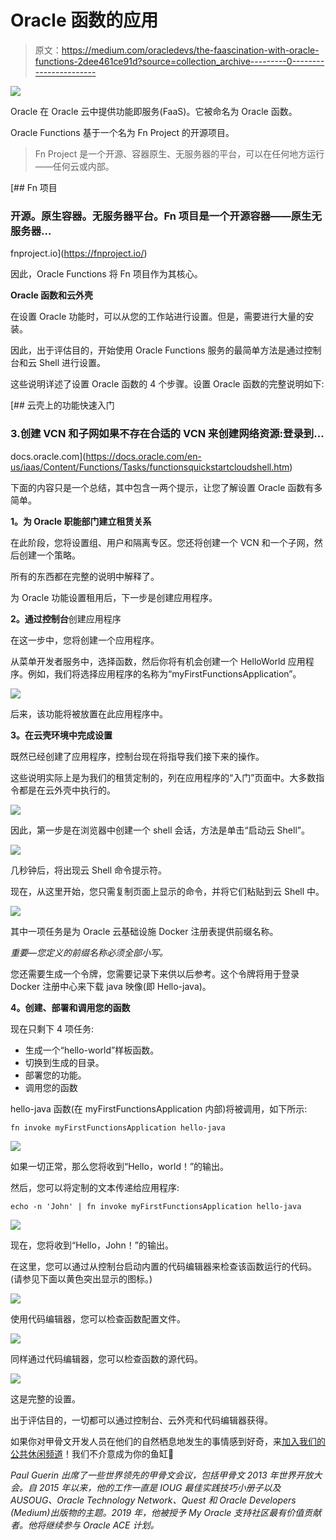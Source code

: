 # Oracle 函数的应用

> 原文：<https://medium.com/oracledevs/the-faascination-with-oracle-functions-2dee461ce91d?source=collection_archive---------0----------------------->

![](img/ba440c4d80da0d6d1b0bd4e9acf41f5e.png)

Oracle 在 Oracle 云中提供功能即服务(FaaS)。它被命名为 Oracle 函数。

Oracle Functions 基于一个名为 Fn Project 的开源项目。

> Fn Project 是一个开源、容器原生、无服务器的平台，可以在任何地方运行——任何云或内部。

[](https://fnproject.io/) [## Fn 项目

### 开源。原生容器。无服务器平台。Fn 项目是一个开源容器——原生无服务器…

fnproject.io](https://fnproject.io/) 

因此，Oracle Functions 将 Fn 项目作为其核心。

**Oracle 函数和云外壳**

在设置 Oracle 功能时，可以从您的工作站进行设置。但是，需要进行大量的安装。

因此，出于评估目的，开始使用 Oracle Functions 服务的最简单方法是通过控制台和云 Shell 进行设置。

这些说明详述了设置 Oracle 函数的 4 个步骤。设置 Oracle 函数的完整说明如下:

[](https://docs.oracle.com/en-us/iaas/Content/Functions/Tasks/functionsquickstartcloudshell.htm) [## 云壳上的功能快速入门

### 3.创建 VCN 和子网如果不存在合适的 VCN 来创建网络资源:登录到…

docs.oracle.com](https://docs.oracle.com/en-us/iaas/Content/Functions/Tasks/functionsquickstartcloudshell.htm) 

下面的内容只是一个总结，其中包含一两个提示，让您了解设置 Oracle 函数有多简单。

**1。为 Oracle 职能部门建立租赁关系**

在此阶段，您将设置组、用户和隔离专区。您还将创建一个 VCN 和一个子网，然后创建一个策略。

所有的东西都在完整的说明中解释了。

为 Oracle 功能设置租用后，下一步是创建应用程序。

**2。通过控制台**创建应用程序

在这一步中，您将创建一个应用程序。

从菜单开发者服务中，选择函数，然后你将有机会创建一个 HelloWorld 应用程序。例如，我们将选择应用程序的名称为“myFirstFunctionsApplication”。

![](img/0da651cb5cbda656360e1cf7ff6f92aa.png)

后来，该功能将被放置在此应用程序中。

**3。在云壳环境中完成设置**

既然已经创建了应用程序，控制台现在将指导我们接下来的操作。

这些说明实际上是为我们的租赁定制的，列在应用程序的“入门”页面中。大多数指令都是在云外壳中执行的。

![](img/30b241518c79829c114f7f07cb4be150.png)

因此，第一步是在浏览器中创建一个 shell 会话，方法是单击“启动云 Shell”。

![](img/4d558e4f47eb812dda671ce7d71dba89.png)

几秒钟后，将出现云 Shell 命令提示符。

现在，从这里开始，您只需复制页面上显示的命令，并将它们粘贴到云 Shell 中。

![](img/a7f6c43fceca9fb272203e959152c5bb.png)

其中一项任务是为 Oracle 云基础设施 Docker 注册表提供前缀名称。

*重要—您定义的前缀名称必须全部小写。*

您还需要生成一个令牌，您需要记录下来供以后参考。这个令牌将用于登录 Docker 注册中心来下载 java 映像(即 Hello-java)。

**4。创建、部署和调用您的函数**

现在只剩下 4 项任务:

*   生成一个“hello-world”样板函数。
*   切换到生成的目录。
*   部署您的功能。
*   调用您的函数

hello-java 函数(在 myFirstFunctionsApplication 内部)将被调用，如下所示:

```
fn invoke myFirstFunctionsApplication hello-java
```

![](img/14d9643289862084babb85ff5572e0c9.png)

如果一切正常，那么您将收到“Hello，world！”的输出。

然后，您可以将定制的文本传递给应用程序:

```
echo -n 'John' | fn invoke myFirstFunctionsApplication hello-java
```

![](img/74087d9d64be640baaec3ed7545a84b8.png)

现在，您将收到“Hello，John！”的输出。

在这里，您可以通过从控制台启动内置的代码编辑器来检查该函数运行的代码。(请参见下面以黄色突出显示的图标。)

![](img/1d262d36bfe72d38e66ca265029c5a16.png)

使用代码编辑器，您可以检查函数配置文件。

![](img/40442534ef4f7e04e25f2ab819b797aa.png)

同样通过代码编辑器，您可以检查函数的源代码。

![](img/b0d7f7cdbb2d88178acdb477910e2cb8.png)

这是完整的设置。

出于评估目的，一切都可以通过控制台、云外壳和代码编辑器获得。

如果你对甲骨文开发人员在他们的自然栖息地发生的事情感到好奇，来[加入我们的公共休闲频道](https://bit.ly/odevrel_slack)！我们不介意成为你的鱼缸🐠

*Paul Guerin 出席了一些世界领先的甲骨文会议，包括甲骨文 2013 年世界开放大会。自 2015 年以来，他的工作一直是 IOUG 最佳实践技巧小册子以及 AUSOUG、Oracle Technology Network、Quest 和 Oracle Developers (Medium)出版物的主题。2019 年，他被授予 My Oracle 支持社区最有价值贡献者。他将继续参与 Oracle ACE 计划。*